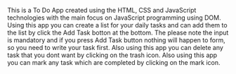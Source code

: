 This is a To Do App created using the HTML, CSS and JavaScript technologies with the main focus on JavaScript programming using DOM.
Using this app you can create a list for your daily tasks and can add them to the list by click the Add Task botton at the bottom.
The please note the input is mandatory and if you press Add Task button nothing will happen to form, so you need to write your task first. 
Also using this app you can delete any task that you dont want by clicking on the trash icon. 
Also using this app you can mark any task which are completed by clicking on the mark icon.
